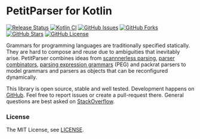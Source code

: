 PetitParser for Kotlin
======================

[![Release Status](https://jitpack.io/v/petitparser/kotlin-petitparser.svg)](https://jitpack.io/#petitparser/kotlin-petitparser)
[![Kotlin CI](https://github.com/petitparser/kotlin-petitparser/actions/workflows/maven.yml/badge.svg)](https://github.com/petitparser/kotlin-petitparser/actions/workflows/maven.yml)
[![GitHub Issues](https://img.shields.io/github/issues/petitparser/kotlin-petitparser.svg)](https://github.com/petitparser/kotlin-petitparser/issues)
[![GitHub Forks](https://img.shields.io/github/forks/petitparser/kotlin-petitparser.svg)](https://github.com/petitparser/kotlin-petitparser/network)
[![GitHub Stars](https://img.shields.io/github/stars/petitparser/kotlin-petitparser.svg)](https://github.com/petitparser/kotlin-petitparser/stargazers)
[![GitHub License](https://img.shields.io/badge/license-MIT-blue.svg)](https://raw.githubusercontent.com/petitparser/kotlin-petitparser/main/LICENSE)

Grammars for programming languages are traditionally specified statically. They are hard to compose and reuse due to ambiguities that inevitably arise. PetitParser combines ideas from [scannnerless parsing](https://en.wikipedia.org/wiki/Scannerless_parsing), [parser combinators](https://en.wikipedia.org/wiki/Parser_combinator), [parsing expression grammars](https://en.wikipedia.org/wiki/Parsing_expression_grammar) (PEG) and packrat parsers to model grammars and parsers as objects that can be reconfigured dynamically.

This library is open source, stable and well tested. Development happens on [GitHub](https://github.com/petitparser/kotlin-petitparser). Feel free to report issues or create a pull-request there. General questions are best asked on [StackOverflow](http://stackoverflow.com/questions/tagged/petitparser+kotlin).

### License

The MIT License, see [LICENSE](https://raw.githubusercontent.com/petitparser/kotlin-petitparser/master/LICENSE).
